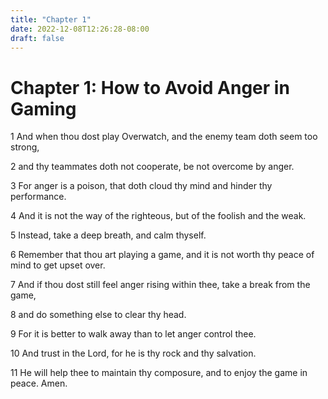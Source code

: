 ```yaml
---
title: "Chapter 1"
date: 2022-12-08T12:26:28-08:00
draft: false
---
```


# Chapter 1: How to Avoid Anger in Gaming

1 And when thou dost play Overwatch, and the enemy team doth seem too strong,

2 and thy teammates doth not cooperate, be not overcome by anger.

3 For anger is a poison, that doth cloud thy mind and hinder thy performance.

4 And it is not the way of the righteous, but of the foolish and the weak.

5 Instead, take a deep breath, and calm thyself.

6 Remember that thou art playing a game, and it is not worth thy peace of mind to get upset over.

7 And if thou dost still feel anger rising within thee, take a break from the game,

8 and do something else to clear thy head.

9 For it is better to walk away than to let anger control thee.

10 And trust in the Lord, for he is thy rock and thy salvation.

11 He will help thee to maintain thy composure, and to enjoy the game in peace. Amen.




